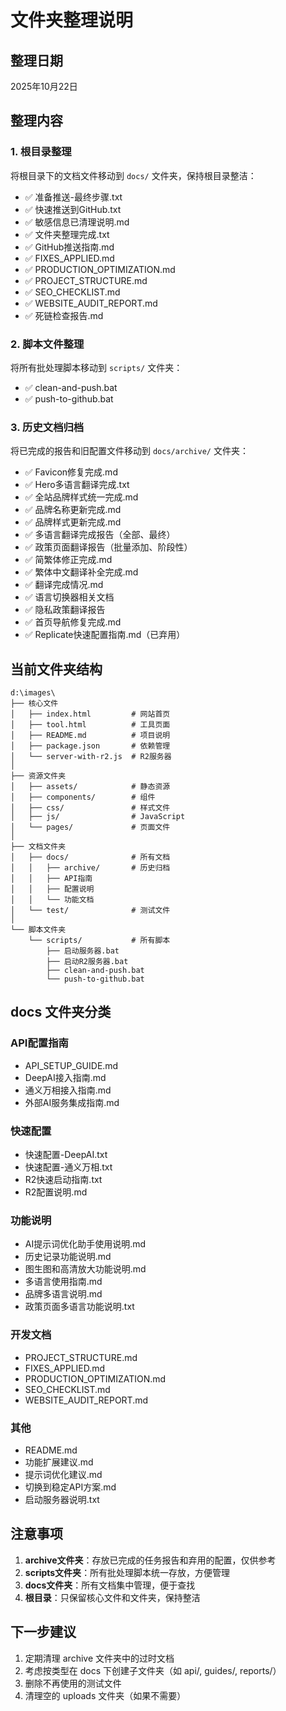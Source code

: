 # 文件夹整理说明

## 整理日期
2025年10月22日

## 整理内容

### 1. 根目录整理
将根目录下的文档文件移动到 `docs/` 文件夹，保持根目录整洁：
- ✅ 准备推送-最终步骤.txt
- ✅ 快速推送到GitHub.txt
- ✅ 敏感信息已清理说明.md
- ✅ 文件夹整理完成.txt
- ✅ GitHub推送指南.md
- ✅ FIXES_APPLIED.md
- ✅ PRODUCTION_OPTIMIZATION.md
- ✅ PROJECT_STRUCTURE.md
- ✅ SEO_CHECKLIST.md
- ✅ WEBSITE_AUDIT_REPORT.md
- ✅ 死链检查报告.md

### 2. 脚本文件整理
将所有批处理脚本移动到 `scripts/` 文件夹：
- ✅ clean-and-push.bat
- ✅ push-to-github.bat

### 3. 历史文档归档
将已完成的报告和旧配置文件移动到 `docs/archive/` 文件夹：
- ✅ Favicon修复完成.md
- ✅ Hero多语言翻译完成.txt
- ✅ 全站品牌样式统一完成.md
- ✅ 品牌名称更新完成.md
- ✅ 品牌样式更新完成.md
- ✅ 多语言翻译完成报告（全部、最终）
- ✅ 政策页面翻译报告（批量添加、阶段性）
- ✅ 简繁体修正完成.md
- ✅ 繁体中文翻译补全完成.md
- ✅ 翻译完成情况.md
- ✅ 语言切换器相关文档
- ✅ 隐私政策翻译报告
- ✅ 首页导航修复完成.md
- ✅ Replicate快速配置指南.md（已弃用）

## 当前文件夹结构

```
d:\images\
├── 核心文件
│   ├── index.html         # 网站首页
│   ├── tool.html          # 工具页面
│   ├── README.md          # 项目说明
│   ├── package.json       # 依赖管理
│   └── server-with-r2.js  # R2服务器
│
├── 资源文件夹
│   ├── assets/            # 静态资源
│   ├── components/        # 组件
│   ├── css/               # 样式文件
│   ├── js/                # JavaScript
│   └── pages/             # 页面文件
│
├── 文档文件夹
│   ├── docs/              # 所有文档
│   │   ├── archive/       # 历史归档
│   │   ├── API指南
│   │   ├── 配置说明
│   │   └── 功能文档
│   └── test/              # 测试文件
│
└── 脚本文件夹
    └── scripts/           # 所有脚本
        ├── 启动服务器.bat
        ├── 启动R2服务器.bat
        ├── clean-and-push.bat
        └── push-to-github.bat
```

## docs 文件夹分类

### API配置指南
- API_SETUP_GUIDE.md
- DeepAI接入指南.md
- 通义万相接入指南.md
- 外部AI服务集成指南.md

### 快速配置
- 快速配置-DeepAI.txt
- 快速配置-通义万相.txt
- R2快速启动指南.txt
- R2配置说明.md

### 功能说明
- AI提示词优化助手使用说明.md
- 历史记录功能说明.md
- 图生图和高清放大功能说明.md
- 多语言使用指南.md
- 品牌多语言说明.md
- 政策页面多语言功能说明.txt

### 开发文档
- PROJECT_STRUCTURE.md
- FIXES_APPLIED.md
- PRODUCTION_OPTIMIZATION.md
- SEO_CHECKLIST.md
- WEBSITE_AUDIT_REPORT.md

### 其他
- README.md
- 功能扩展建议.md
- 提示词优化建议.md
- 切换到稳定API方案.md
- 启动服务器说明.txt

## 注意事项

1. **archive文件夹**：存放已完成的任务报告和弃用的配置，仅供参考
2. **scripts文件夹**：所有批处理脚本统一存放，方便管理
3. **docs文件夹**：所有文档集中管理，便于查找
4. **根目录**：只保留核心文件和文件夹，保持整洁

## 下一步建议

1. 定期清理 archive 文件夹中的过时文档
2. 考虑按类型在 docs 下创建子文件夹（如 api/, guides/, reports/）
3. 删除不再使用的测试文件
4. 清理空的 uploads 文件夹（如果不需要）

